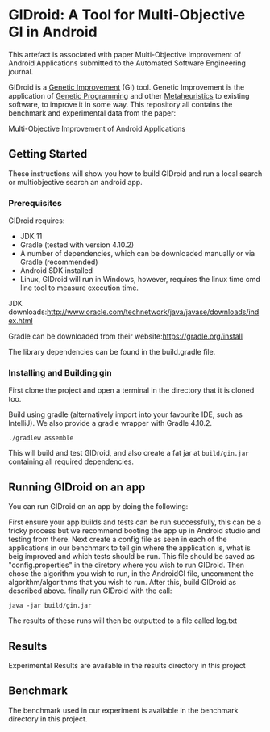 
# GIDroid: A Tool for Multi-Objective GI in Android

This artefact is associated with paper Multi-Objective Improvement of Android Applications submitted to the 
Automated Software Engineering journal.

GIDroid is a [Genetic Improvement](https://en.wikipedia.org/wiki/Genetic_improvement_(computer_science)) (GI) tool. Genetic Improvement is the application of [Genetic Programming](https://en.wikipedia.org/wiki/Genetic_programming) and other [Metaheuristics](https://en.wikipedia.org/wiki/Metaheuristic) to existing software, to improve it in some way.
This repository all contains the benchmark and experimental data from the paper:

Multi-Objective Improvement of Android Applications

## Getting Started

These instructions will show you how to build GIDroid and run a local search or multiobjective search an android app.

### Prerequisites

GIDroid requires:

* JDK 11  
* Gradle (tested with version 4.10.2)
* A number of dependencies, which can be downloaded manually or via Gradle (recommended)
* Android SDK installed
* Linux, GIDroid will run in Windows, however, requires the linux time cmd line tool to measure execution time.

JDK downloads:<http://www.oracle.com/technetwork/java/javase/downloads/index.html>

Gradle can be downloaded from their website:<https://gradle.org/install>

The library dependencies can be found in the build.gradle file.

### Installing and Building gin


First clone the project and open a terminal in the directory that it is cloned too.

Build using gradle (alternatively import into your favourite IDE, such as IntelliJ). We also provide a gradle wrapper with Gradle 4.10.2.

```
./gradlew assemble
```

This will build and test GIDroid, and also create a fat jar at `build/gin.jar` containing all required dependencies.


## Running GIDroid on an app

You can run GIDroid on an app by doing the following:

First ensure your app builds and tests can be run successfully, this can be a tricky process but we recommend booting the app up in Android studio and testing from there.
Next create a config file as seen in each of the applications in our benchmark to tell gin where the application is, what is beig improved and which tests should be run.
This file should be saved as "config.properties" in the diretory where you wish to run GIDroid.
Then chose the algorithm you wish to run, in the AndroidGI file, uncomment the algorithm/algorithms that you wish to run. 
After this, build GIDroid  as described above. 
finally run GIDroid with the call:

```
java -jar build/gin.jar 
```

The results of these runs will then be outputted to a file called log.txt


## Results

Experimental Results are available in the results directory in this project

## Benchmark

The benchmark used in our experiment is available in the benchmark directory in this project.
